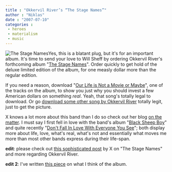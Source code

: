 ```yaml
---
title : "Okkervil River’s “The Stage Names”"
author : "Niklas"
date : "2007-07-10"
categories : 
 - heroes
 - materialism
 - music
---
```


![The Stage Names](https://niklasblog.com/wp-content/2007-07-10-thestagenames.png)Yes, this is a blatant plug, but it's for an important album. It's time to send your love to Will Sheff by ordering Okkervil River's forthcoming album "[The Stage Names](http://www.jagjaguwar.com/onesheet.php?cat=JAG110)". Order quickly to get hold of the deluxe limited edition of the album, for one measly dollar more than the regular edition.

If you need a reason, download "[Our Life is Not a Movie or Maybe](http://www.scjag.com/mp3/jag/ourlifeisnot.mp3)", one of the tracks on the album, to show you just why you should invest a few American dollars on something _real_. Yeah, that song's totally legal to download. Or go [download some other song by Okkervil River](http://www.jound.com/okkervil/mp3.html) totally legit, just to get the picture.

X knows a lot more about this band than I do so check out her blog [on the matter](http://cyndamoore.wordpress.com/tag/music/okkervil-river-will-sheff/). I must say I first fell in love with the band's album "[Black Sheep Boy](http://www.jagjaguwar.com/onesheet.php?cat=JAG120)" and quite recently "[Don't Fall In Love With Everyone You See](http://www.jagjaguwar.com/onesheet.php?cat=JAG039)"; both display more about life, love, what's real, what's not and essentially what moves me more than most other bands express during their life-span.

**edit**: please check out [this sophisticated post](http://cyndamoore.wordpress.com/2007/07/17/what-gives-this-mess-the-grace) by X on "The Stage Names" and more regarding Okkervil River.

**edit 2**: I've written [this piece](https://niklasblog.com/?p=1299) on what I think of the album.
